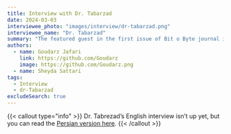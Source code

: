 ```yaml
---
title: Interview with Dr. Tabarzad
date: 2024-03-03
interviewee_photo: "images/interview/dr-tabarzad.png"
interviewee_name: "Dr. Tabarzad"
summary: "The featured guest in the first issue of Bit o Byte journal is Dr. Mohammad Ali Tabarzadeh, a distinguished professor at the Islamic Azad University, Shiraz Branch. With valuable experience in teaching and research, he is recognized and respected as one of the prominent figures in the field of computer engineering."
authors:
  - name: Goudarz Jafari
    link: https://github.com/Goudarz
    image: https://github.com/Goudarz.png
  - name: Sheyda Sattari
tags:
  - Interview
  - dr-Tabarzad
excludeSearch: true
---
```


{{< callout type="info" >}}
  Dr. Tabrezad’s English interview isn’t up yet, but you can read the [Persian version here](/fa/interviews/interview-with-dr-tabarzad).
{{< /callout >}}
